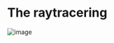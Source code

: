 # The raytracering
![image](https://github.com/MateussDev-backrooms/IAmBored_Raytracer/assets/101806154/8d43d38f-6e25-48e6-bfaa-5fb26cf8b614)
